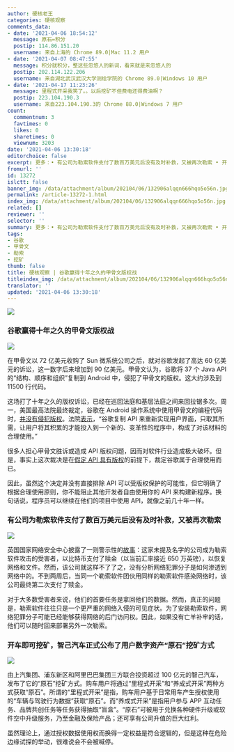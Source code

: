 ```yaml
---
author: 硬核老王
categories: 硬核观察
comments_data:
- date: '2021-04-06 18:54:12'
  message: 原石=积分
  postip: 114.86.151.20
  username: 来自上海的 Chrome 89.0|Mac 11.2 用户
- date: '2021-04-07 08:47:55'
  message: 积分就积分，整这些忽悠人的新词，看来就是来忽悠人的
  postip: 202.114.122.206
  username: 来自湖北武汉武汉大学测绘学院的 Chrome 89.0|Windows 10 用户
- date: '2021-04-17 11:23:26'
  message: 里程式开采我笑了。。以后挖矿不但费电还得费油啊？
  postip: 223.104.190.3
  username: 来自223.104.190.3的 Chrome 88.0|Windows 7 用户
count:
  commentnum: 3
  favtimes: 0
  likes: 0
  sharetimes: 0
  viewnum: 3203
date: '2021-04-06 13:30:18'
editorchoice: false
excerpt: 更多：• 有公司为勒索软件支付了数百万美元后没有及时补救，又被再次勒索 • 开车即可挖矿，智己汽车正式公布了用户数字资产“原石”挖矿方式
fromurl: ''
id: 13272
islctt: false
banner_img: /data/attachment/album/202104/06/132906alqqn666hqo5o56n.jpg
permalink: /article-13272-1.html
index_img: /data/attachment/album/202104/06/132906alqqn666hqo5o56n.jpg
related: []
reviewer: ''
selector: ''
summary: 更多：• 有公司为勒索软件支付了数百万美元后没有及时补救，又被再次勒索 • 开车即可挖矿，智己汽车正式公布了用户数字资产“原石”挖矿方式
tags:
- 谷歌
- 甲骨文
- 勒索
- 挖矿
thumb: false
title: 硬核观察 | 谷歌赢得十年之久的甲骨文版权战
titleindex_img: /data/attachment/album/202104/06/132906alqqn666hqo5o56n.jpg
translator: ''
updated: '2021-04-06 13:30:18'
---
```


![](/data/attachment/album/202104/06/132906alqqn666hqo5o56n.jpg)


### 谷歌赢得十年之久的甲骨文版权战


![](/data/attachment/album/202104/06/132919xynh3n6udzpy39qm.jpg)


在甲骨文以 72 亿美元收购了 Sun 微系统公司之后，就对谷歌发起了高达 60 亿美元的诉讼，这一数字后来增加到 90 亿美元。甲骨文认为，谷歌将 37 个 Java API 的“结构、顺序和组织”复制到 Android 中，侵犯了甲骨文的版权。这大约涉及到 11500 行代码。


这场打了十年之久的版权诉讼，已经在巡回法庭和基层法庭之间来回拉锯多次。周一，美国最高法院最终裁定，谷歌在 Android 操作系统中使用甲骨文的编程代码时，[并没有侵犯版权](https://www.bloomberg.com/news/articles/2021-04-05/supreme-court-overturns-oracle-s-copyright-win-over-google)。法院[表示](https://www.zdnet.com/article/google-beats-oracle-in-biggest-programming-copyright-supreme-court-case-ever/)，“谷歌复制 API 来重新实现用户界面，只取其所需，让用户将其积累的才能投入到一个新的、变革性的程序中，构成了对该材料的合理使用。”


很多人担心甲骨文胜诉或造成 API 版权问题，因而对软件行业造成极大破坏。但是，事实上这次裁决是在[假定 API 具有版权](https://www.zdnet.com/article/google-beats-oracle-in-biggest-programming-copyright-supreme-court-case-ever/)的前提下，裁定谷歌属于合理使用而已。


因此，虽然这个决定并没有直接排除 API 可以受版权保护的可能性，但它明确了根据合理使用原则，你不能阻止其他开发者自由使用你的 API 来构建新程序。换句话说，程序员可以继续在他们的项目中使用 API，就像之前几十年一样。


### 有公司为勒索软件支付了数百万美元后没有及时补救，又被再次勒索


![](/data/attachment/album/202104/06/132938b2pzvketek8e9zzy.jpg)


英国国家网络安全中心披露了一则警示性的[故事](https://www.ncsc.gov.uk/blog-post/rise-of-ransomware)：这家未提及名字的公司成为勒索软件攻击的受害者，以比特币支付了赎金（以当前汇率接近 650 万英镑），以恢复网络和文件。然而，该公司就这样不了了之，没有分析网络犯罪分子是如何渗透到网络中的。不到两周后，当同一个勒索软件团伙用同样的勒索软件感染网络时，该公司最终第二次支付了赎金。


对于大多数受害者来说，他们的首要任务是拿回他们的数据。然而，真正的问题是，勒索软件往往只是一个更严重的网络入侵的可见症状。为了安装勒索软件，网络犯罪分子可能已经能够获得网络的后门访问权。因此，如果没有亡羊补牢的话，他们可以随时回来部署另外一次勒索。


### 开车即可挖矿，智己汽车正式公布了用户数字资产“原石”挖矿方式


![](/data/attachment/album/202104/06/133003kfzjrcyfmdp0fjif.jpg)


由上汽集团、浦东新区和阿里巴巴集团三方联合投资超过 100 亿元的智己汽车，发布了它的“原石”挖矿方式。购车用户将通过“里程式开采”和“养成式开采”两种方式获取“原石”。所谓的“里程式开采”是指，购车用户基于日常用车产生授权使用的“车辆与驾驶行为数据”获取“原石”。而“养成式开采”是指用户参与 APP 互动任务、品牌共创任务等任务获得抽取“盲盒”。“原石”可被用于兑换各种硬件升级或软件空中升级服务，乃至金融及保险产品；还可享有公司升值的巨大红利。


虽然理论上，通过授权数据使用权而换得一定权益是符合逻辑的，但是这种在危险边缘试探的举动，很难说会不会被喊停。